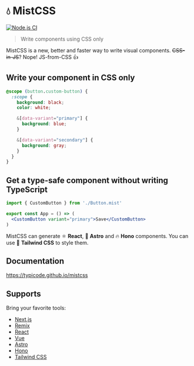 # 💧 MistCSS

[![Node.js CI](https://github.com/typicode/mistcss/actions/workflows/node.js.yml/badge.svg)](https://github.com/typicode/mistcss/actions/workflows/node.js.yml)

> Write components using CSS only

MistCSS is a new, better and faster way to write visual components. ~~CSS-in-JS~~? Nope! JS-from-CSS 👍

## Write your component in CSS only

```css title="Button.mist.css"
@scope (button.custom-button) {
  :scope {
    background: black;
    color: white;

    &[data-variant="primary"] {
      background: blue;
    }

    &[data-variant="secondary"] {
      background: gray;
    }
  }
}
```

## Get a type-safe component without writing TypeScript

```jsx title="App.tsx"
import { CustomButton } from './Button.mist'

export const App = () => (
  <CustomButton variant="primary">Save</CustomButton>
)
```

MistCSS can generate ⚛️ __React__, 🚀 __Astro__ and 🔥 __Hono__ components. You can use 🍃 __Tailwind CSS__ to style them.

## Documentation

https://typicode.github.io/mistcss

## Supports

Bring your favorite tools:

- [Next.js](https://nextjs.org/)
- [Remix](https://remix.run/)
- [React](https://react.dev/)
- [Vue](https://vuejs.org)
- [Astro](https://astro.build/)
- [Hono](https://hono.dev/)
- [Tailwind CSS](https://tailwindcss.com/)